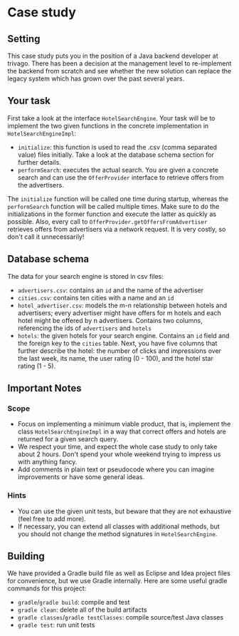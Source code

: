 # Case study

## Setting
This case study puts you in the position of a Java backend developer at trivago. There has been a decision at the management
level to re-implement the backend from scratch and see whether the new solution can replace the legacy system which has grown
over the past several years.

## Your task
First take a look at the interface `HotelSearchEngine`. Your task will be to implement the two given functions in the
concrete implementation in `HotelSearchEngineImpl`:

* `initialize`: this function is used to read the .csv (comma separated value) files initially. Take a look at the database schema section for further details.
* `performSearch`: executes the actual search. You are given a concrete search and can use the `OfferProvider` interface to retrieve offers from the advertisers.

The `initialize` function will be called one time during startup, whereas the `performSearch` function will be called multiple times. Make sure to do the initializations in the former function and execute the latter as quickly as possible. Also, every call to `OfferProvider.getOffersFromAdvertiser` retrieves offers from advertisers via a network request. It is very costly, so don't call it unnecessarily!

## Database schema
The data for your search engine is stored in csv files:

* `advertisers.csv`: contains an `id` and the name of the advertiser
* `cities.csv`: contains ten cities with a name and an `id`
* `hotel_advertiser.csv`: models the m-n relationship between hotels and advertisers; every advertiser might have
 offers for m hotels and each hotel might be offered by n advertisers. Contains two columns, referencing the ids of
 `advertisers` and `hotels`
* `hotels`: the given hotels for your search engine. Contains an `id` field and the foreign key to the `cities` table. Next, you have five columns that further describe the hotel: the number of clicks and impressions over the last week, its name, the user rating (0 - 100), and the hotel star rating (1 - 5).

## Important Notes
### Scope
* Focus on implementing a minimum viable product, that is, implement the class `HotelSearchEngineImpl` in a way that correct offers and hotels are returned for a given search query.
* We respect your time, and expect the whole case study to only take about 2 hours. Don't spend your whole weekend trying to impress us with anything fancy.
* Add comments in plain text or pseudocode where you can imagine improvements or have some general ideas.

### Hints
* You can use the given unit tests, but beware that they are not exhaustive (feel free to add more).
* If necessary, you can extend all classes with additional methods, but you should not change the method signatures in `HotelSearchEngine`.

## Building
We have provided a Gradle build file as well as Eclipse and Idea project files for convenience, but we use Gradle internally. Here are some useful gradle commands for this project:

* `gradle`/`gradle build`: compile and test
* `gradle clean`: delete all of the build artifacts
* `gradle classes`/`gradle testClasses`: compile source/test Java classes
* `gradle test`: run unit tests
